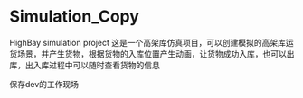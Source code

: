 # Simulation_Copy
HighBay simulation project
这是一个高架库仿真项目，可以创建模拟的高架库运货场景，并产生货物，根据货物的入库位置产生动画，让货物成功入库，也可以出库，出入库过程中可以随时查看货物的信息

保存dev的工作现场